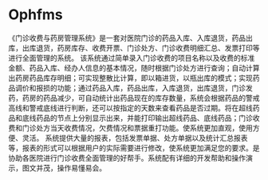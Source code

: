 # Ophfms
 《门诊收费与药房管理系统》是一套对医院门诊的药品入库、入库退货，药品出库，出库退货，药房库存、收费开票、门诊处方、门诊收费明细汇总、发票打印等进行全面管理的系统。 该系统通过简单录入门诊收费的项目名称以及收费的标准金额、药品入库、经办人信息的基本情况，随时根据门诊处方进行查询；自动计算出药房药品库存明细；可实现整散比计算，即以箱进货，以瓶出库的模式；实现药品调价和报损的功能；通过药品入库，药品出库，入库退货，出库退货，门诊发药，药房的药品减少，可自动统计出药品现在的库存数量，系统会根据药品的警戒高线和警戒底线进行判断，还可以按指定的天数来查看药品是否过期。将在超线药品和底线药品的节点上分别显示出来，并能打印输出超线药品、底线药品；门诊收费和门诊处方当天收费情况，欠费情况和票据重打功能。使系统更加直观，使用方便、灵活。 系统提供大量的报表，包括发票单据、处方单据以及统计汇总报表等，报表的形式可以根据用户的实际需要进行修改，使系统更加满足您的要求。是协助各医院进行门诊收费全面管理的好帮手。系统配有详细的开发帮助和操作演示，图文并茂，操作易懂易会。
